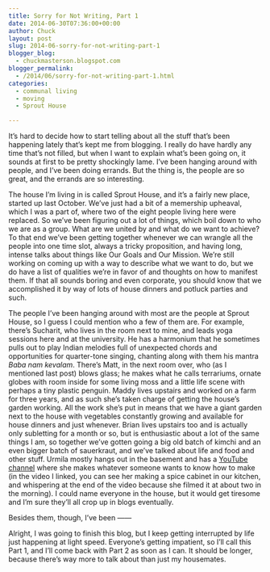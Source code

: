 ```yaml
---
title: Sorry for Not Writing, Part 1
date: 2014-06-30T07:36:00+00:00
author: Chuck
layout: post
slug: 2014-06-sorry-for-not-writing-part-1
blogger_blog:
  - chuckmasterson.blogspot.com
blogger_permalink:
  - /2014/06/sorry-for-not-writing-part-1.html
categories:
  - communal living
  - moving
  - Sprout House

---
```


It’s hard to decide how to start telling about all the stuff that’s
been happening lately that’s kept me from blogging. I really do have
hardly any time that’s not filled, but when I want to explain
what’s been going on, it sounds at first to be pretty shockingly lame.
I’ve been hanging around with people, and I’ve been doing errands.
But the thing is, the people are so great, and the errands are so interesting.

The house I’m living in is called Sprout House, and it’s a fairly
new place, started up last October. We’ve just had a bit of a memership
upheaval, which I was a part of, where two of the eight people living here were
replaced. So we’ve been figuring out a lot of things, which boil down to
who we are as a group. What are we united by and what do we want to achieve? To
that end we’ve been getting together whenever we can wrangle all the
people into one time slot, always a tricky proposition, and having long,
intense talks about things like Our Goals and Our Mission. We’re still
working on coming up with a way to describe what we want to do, but we do have
a list of qualities we’re in favor of and thoughts on how to manifest
them. If that all sounds boring and even corporate, you should know that we
accomplished it by way of lots of house dinners and potluck parties and such.

The people I’ve been hanging around with most are the people at Sprout House,
so I guess I could mention who a few of them are. For example, there’s
Sucharit, who lives in the room next to mine, and leads yoga sessions here and
at the university. He has a harmonium that he sometimes pulls out to play
Indian melodies full of unexpected chords and opportunities for quarter-tone
singing, chanting along with them his mantra *Baba nam kevalam*.  There’s Matt,
in the next room over, who (as I mentioned last post) blows glass; he makes
what he calls terrariums, ornate globes with room inside for some living moss
and a little life scene with perhaps a tiny plastic penguin.  Maddy lives
upstairs and worked on a farm for three years, and as such she’s taken charge
of getting the house’s garden working. All the work she’s put in means that we
have a giant garden next to the house with vegetables constantly growing and
available for house dinners and just whenever. Brian lives upstairs too and is
actually only subletting for a month or so, but is enthusiastic about a lot of
the same things I am, so together we’ve gotten going a big old batch of kimchi
and an even bigger batch of sauerkraut, and we’ve talked about life and food
and other stuff. Urmila mostly hangs out in the basement and has a [YouTube
channel](http://www.youtube.com/watch?v=TXrU8fFnQLY) where she makes whatever
someone wants to know how to make (in the video I linked, you can see her
making a spice cabinet in our kitchen, and whispering at the end of the video
because she filmed it at about two in the morning). I could name everyone in
the house, but it would get tiresome and I’m sure they’ll all crop up in blogs
eventually.

Besides them, though, I’ve been ——

Alright, I was going to finish this blog, but I keep getting interrupted by
life just happening at light speed. Everyone’s getting impatient, so
I’ll call this Part 1, and I’ll come back with Part 2 as soon as I
can. It should be longer, because there’s way more to talk about than
just my housemates. 


